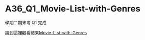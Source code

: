 # A36_Q1_Movie-List-with-Genres

學期二期末考 Q1 完成

請到這裡觀看結果<a href=" https://hsuchiashih.github.io/A36_Q1_Movie-List-with-Genres/Movietest.html">Movie-List-with-Genres</a>

